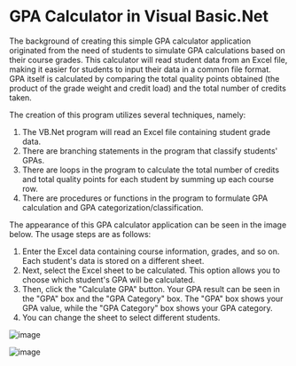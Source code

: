 # GPA Calculator in Visual Basic.Net

The background of creating this simple GPA calculator application originated from the need of students to simulate GPA calculations based on their course grades. This calculator will read student data from an Excel file, making it easier for students to input their data in a common file format. GPA itself is calculated by comparing the total quality points obtained (the product of the grade weight and credit load) and the total number of credits taken.

The creation of this program utilizes several techniques, namely:
1. The VB.Net program will read an Excel file containing student grade data.
2. There are branching statements in the program that classify students' GPAs.
3. There are loops in the program to calculate the total number of credits and total quality points for each student by summing up each course row.
4. There are procedures or functions in the program to formulate GPA calculation and GPA categorization/classification.

The appearance of this GPA calculator application can be seen in the image below. The usage steps are as follows:
1. Enter the Excel data containing course information, grades, and so on. Each student's data is stored on a different sheet.
2. Next, select the Excel sheet to be calculated. This option allows you to choose which student's GPA will be calculated.
3. Then, click the "Calculate GPA" button. Your GPA result can be seen in the "GPA" box and the "GPA Category" box. The "GPA" box shows your GPA value, while the "GPA Category" box shows your GPA category.
4. You can change the sheet to select different students.

   
![image](https://github.com/iqbal1201/GPACalculator_VB/assets/70199329/921a5312-db58-4774-9c9d-da34ad114361)



![image](https://github.com/iqbal1201/GPACalculator_VB/assets/70199329/0fa4e78f-f0ad-41eb-a05e-17eb552e3b4b)

